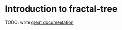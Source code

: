 # Introduction to fractal-tree

TODO: write [great documentation](http://jacobian.org/writing/great-documentation/what-to-write/)

